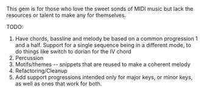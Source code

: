 This gem is for those who love the sweet sonds of MIDI music but lack the resources or talent to make any for themselves.

TODO:
1. Have chords, bassline and melody be based on a common progression
1 and a half. Support for a single sequence being in a different mode, to do things like
switch to dorian for the IV chord
2. Percussion
3. Motifs/themes -- snippets that are reused to make a coherent melody
4. Refactoring/Cleanup
5. Add support progressions intended only for major keys, or minor keys, as well as ones that work for both.
